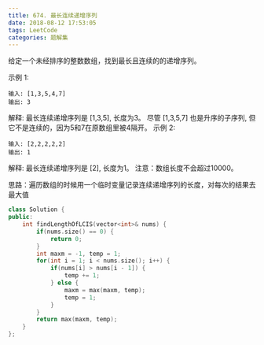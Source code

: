 ```yaml
---
title: 674. 最长连续递增序列
date: 2018-08-12 17:53:05
tags: LeetCode
categories: 题解集
---
```


给定一个未经排序的整数数组，找到最长且连续的的递增序列。

示例 1:
```
输入: [1,3,5,4,7]
输出: 3
```
解释: 最长连续递增序列是 [1,3,5], 长度为3。
尽管 [1,3,5,7] 也是升序的子序列, 但它不是连续的，因为5和7在原数组里被4隔开。 
示例 2:
```
输入: [2,2,2,2,2]
输出: 1
```
解释: 最长连续递增序列是 [2], 长度为1。
注意：数组长度不会超过10000。

思路：遍历数组的时候用一个临时变量记录连续递增序列的长度，对每次的结果去最大值
```cpp
class Solution {
public:
    int findLengthOfLCIS(vector<int>& nums) {
        if(nums.size() == 0) {
            return 0;
        }
        int maxm = -1, temp = 1;
        for(int i = 1; i < nums.size(); i++) {
            if(nums[i] > nums[i - 1]) {
                temp += 1;
            } else {
                maxm = max(maxm, temp);
                temp = 1;
            }
        }
        return max(maxm, temp);
    }
};
```